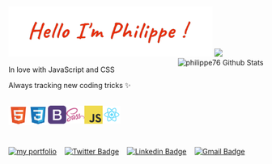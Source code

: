 
<img width="80%" alt="Hello" src="Hello-removebg.png" />
<img src="https://readme-typing-svg.demolab.com?font=Annapurna+SIL+&pause=1000&color=EB2B05&center=true&vCenter=true&random=true&width=480&lines=I'm+a+self-taught+front-end+developer+😎">



<img align="right" alt="philippe76 Github Stats" src="https://github-readme-stats.vercel.app/api/top-langs/?username=philippe76&theme=dracula" />


<p>In love with JavaScript and CSS  <i class="fa-solid fa-heart fa-beat" style="color: hotpink; margin-left: 5px"></i></p>

<p>Always tracking new coding tricks ✨<p> 

<br/>

<img alt="HTML" width="39px" src="html_icon.png" align="left" />

<img alt="CSS" width="39px" src="css_icon.png" align="left" />

<img alt="Bootstrap" width="36px" src="https://raw.githubusercontent.com/github/explore/80688e429a7d4ef2fca1e82350fe8e3517d3494d/topics/bootstrap/bootstrap.png" align="left" />

<img alt="Bootstrap" width="36px" src="https://raw.githubusercontent.com/github/explore/80688e429a7d4ef2fca1e82350fe8e3517d3494d/topics/sass/sass.png" align="left" />

<img alt="JavaScript" width="36px" src="https://raw.githubusercontent.com/github/explore/80688e429a7d4ef2fca1e82350fe8e3517d3494d/topics/javascript/javascript.png" align="left"/>

<img alt="React" width="36px" src="https://raw.githubusercontent.com/github/explore/80688e429a7d4ef2fca1e82350fe8e3517d3494d/topics/react/react.png" align="left"/>

<br/>
<br/>
<br/>
<br/>


[![my portfolio](https://img.shields.io/badge/-My_Porfolio-535c68?style=flat&logoColor=white)](https://filip-your-dev.com)&nbsp; &nbsp; 
[![Twitter Badge](https://img.shields.io/badge/-@I__m_your_dev-00acee?style=flat&logo=Twitter&logoColor=white)](https://twitter.com/I_m_your_dev)&nbsp; &nbsp; 
[![Linkedin Badge](https://img.shields.io/badge/-P.Lanougadere-0072b1?style=flat&logo=Linkedin&logoColor=white)](https://www.linkedin.com/in/philippe-lanougadere/)&nbsp; &nbsp; 
[![Gmail Badge](https://img.shields.io/badge/-@gmail.com-c14438?style=flat&logo=Gmail&logoColor=white)](mailto:p.lanougadere@gmail.com "Connect via Email")&nbsp; &nbsp; 











